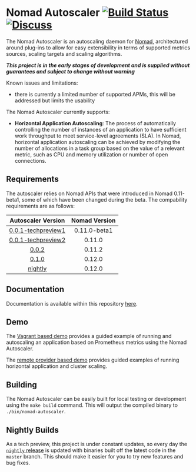 # Nomad Autoscaler [![Build Status](https://circleci.com/gh/hashicorp/nomad-autoscaler.svg?style=svg)](https://circleci.com/gh/hashicorp/nomad-autoscaler) [![Discuss](https://img.shields.io/badge/discuss-nomad-00BC7F?style=flat)](https://discuss.hashicorp.com/c/nomad)

The Nomad Autoscaler is an autoscaling daemon for [Nomad](https://nomadproject.io/), architectured around plug-ins to allow for easy extensibility in terms of supported metrics sources, scaling targets and scaling algorithms.

***This project is in the early stages of development and is supplied without guarantees and subject to change without warning***

Known issues and limitations:
 * there is currently a limited number of supported APMs, this will be addressed but limits the usability

The Nomad Autoscaler currently supports:
* **Horizontal Application Autoscaling**: The process of automatically controlling the number of instances of an application to have sufficient work throughput to meet service-level agreements (SLA). In Nomad, horizontal application autoscaling can be achieved by modifying the number of allocations in a task group based on the value of a relevant metric, such as CPU and memory utilization or number of open connections.

## Requirements

The autoscaler relies on Nomad APIs that were introduced in Nomad 0.11-beta1, some of which have been changed during the beta.
The compability requirements are as follows:

|                                     Autoscaler Version                                    | Nomad Version |
|:-----------------------------------------------------------------------------------------:|:-------------:|
| [0.0.1-techpreview1](https://releases.hashicorp.com/nomad-autoscaler/0.0.1-techpreview1/) | 0.11.0-beta1  |
| [0.0.1-techpreview2](https://releases.hashicorp.com/nomad-autoscaler/0.0.1-techpreview2/) |    0.11.0     |
| [0.0.2](https://releases.hashicorp.com/nomad-autoscaler/0.0.2/)                           |    0.11.2     |
| [0.1.0](https://releases.hashicorp.com/nomad-autoscaler/0.1.0/)                           |    0.12.0     |
| [nightly](https://github.com/hashicorp/nomad-autoscaler/releases/tag/nightly)             |    0.12.0     |

## Documentation
Documentation is available within this repository [here](./docs/README.md).

## Demo
The [Vagrant based demo](./demo/vagrant/README.md) provides a guided example of running and autoscaling an application based on Prometheus metrics using the Nomad Autoscaler.

The [remote provider based demo](./demo/remote/README.md) provides guided examples of running horizontal
application and cluster scaling.

## Building
The Nomad Autoscaler can be easily built for local testing or development using the `make build` command. This will output the compiled binary to `./bin/nomad-autoscaler`.

## Nightly Builds

As a tech preview, this project is under constant updates, so every day the [`nightly` release](https://github.com/hashicorp/nomad-autoscaler/releases/tag/nightly) is updated with binaries built off the latest code in the `master` branch. This should make it easier for you to try new features and bug fixes.
